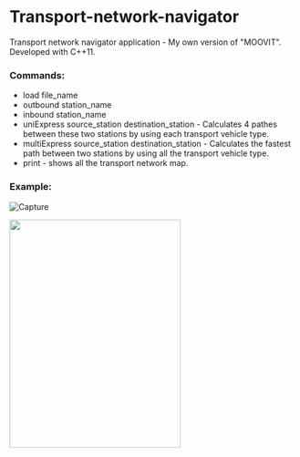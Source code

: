 # Transport-network-navigator
Transport network navigator application - My own version of "MOOVIT". Developed  with C++11.

### Commands:
* load file_name
* outbound station_name
* inbound station_name
* uniExpress source_station destination_station - Calculates 4 pathes between these two stations by using each transport vehicle type.
* multiExpress source_station destination_station - Calculates the fastest path between two stations by using all the transport vehicle type.
* print - shows all the transport network map.

### Example: 
![Capture](https://user-images.githubusercontent.com/101214168/174071821-c9a0f20f-0c07-4f49-ad8f-308b758fa9d9.JPG)

<img src="https://user-images.githubusercontent.com/101214168/174071821-c9a0f20f-0c07-4f49-ad8f-308b758fa9d9.JPG" width="300" height="400">
